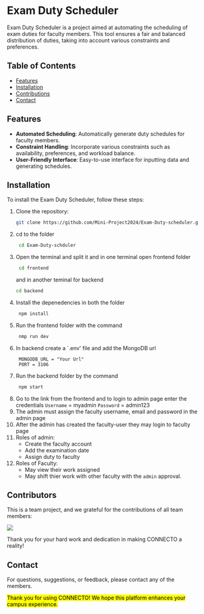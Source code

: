 # Exam Duty Scheduler

Exam Duty Scheduler is a project aimed at automating the scheduling of exam duties for faculty members. This tool ensures a fair and balanced distribution of duties, taking into account various constraints and preferences.

## Table of Contents

- [Features](#features)
- [Installation](#installation)
- [Contributions](#contributions)
- [Contact](#contact)

## Features

- **Automated Scheduling**: Automatically generate duty schedules for faculty members.
- **Constraint Handling**: Incorporate various constraints such as availability, preferences, and workload balance.
- **User-Friendly Interface**: Easy-to-use interface for inputting data and generating schedules.

## Installation

To install the Exam Duty Scheduler, follow these steps:

1. Clone the repository:
   ```bash
   git clone https://github.com/Mini-Project2024/Exam-Duty-scheduler.git
    ```
2. cd to the folder
   ```bash
    cd Exam-Duty-schduler
   ```
3. Open the terminal and split it and in one terminal open frontend folder
   ```bash
    cd frontend
   ```
   and in another teminal for backend
   ```bash
   cd backend
   ```
4. Install the depenedencies in both the folder
   ```bash
    npm install
   ```
5. Run the frontend folder with the command
   ```bash
    nmp run dev
   ```
6. In backend create a `.env' file and add the MongoDB url
   ```
    MONGODB_URL = "Your Url"
    PORT = 3106
   ```
7. Run the backend folder by the command
   ```bash
    npm start
   ```
8. Go to the link from the frontend and to login to admin page enter the credentials
   `Username` = myadmin
   `Password` = admin123
9. The admin must assign the faculty username, email and password in the admin page
10. After the admin has created the faculty-user they may login to faculty page
11. Roles of admin:
    + Create the faculty account
    + Add the examination date
    + Assign duty to faculty
12. Roles of Faculty:
    + May view their work assigned
    + May shift thier work with other faculty with the `admin` approval.

## Contributors

This is a team project, and we grateful for the contributions of all team members:

<a href="https://github.com/Mini-Project2024/Connecto/graphs/contributors">
  <img src="https://contrib.rocks/image?repo=Mini-Project2024/Connecto&nocache=1" />
</a>



Thank you for your hard work and dedication in making CONNECTO a reality!

## Contact

For questions, suggestions, or feedback, please contact any of the members.

<mark>Thank you for using CONNECTO! We hope this platform enhances your campus experience.</mark>

